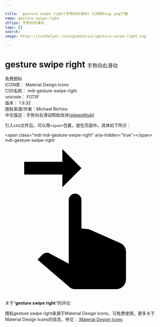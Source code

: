 ```yaml
---

title:  gesture swipe right(手势向右滑动) ICON转svg、png下载
name: gesture-swipe-right
zhTips: 手势向右滑动
tags: []
search: 
image: https://iconhelper.cn/svg/material/gesture-swipe-right.svg

---
```


# gesture swipe right  <small style="font-size: 60%;font-weight: 100">手势向右滑动</small>


<div class="detail-page">
<p>
<span><span class="badge-success badge">免费图标</span> </span>
<br/>
<span>
ICON库：
<span class="badge-secondary badge">Material Design Icons</span> 
</span>
<br/>
<span>
CSS名称：
<span class="badge-secondary badge">mdi-gesture-swipe-right</span> 
</span>
<br/>
<span>
unicode：
<span class="badge-secondary badge">F073F</span> 
<copy-btn content='F073F' btn-title=""></copy-btn>
<copy-btn :content='String.fromCodePoint(parseInt("F073F", 16))' btn-title="复制U"></copy-btn>
</span>
<br/>
<span>
版本：
<span class="badge-secondary badge">1.9.32</span> 
</span>
<br/>
<span>图标来源/作者：<span class="badge-light badge">Michael Richins</span></span> 
<br/>
<span class="zh-detail">中文描述：<span class="badge-primary badge">手势向右滑动</span><span class="help-link"><span>帮助改进</span>(<a href="https://gitee.com/liuwave/icon-helper/edit/master/json/material/gesture-swipe-right.json" target="_blank" rel="noopener noreferrer">gitee</a><a href="https://github.com/liuwave/icon-helper/edit/master/json/material/gesture-swipe-right.json" target="_blank" rel="noopener noreferrer">github</a></span>)</span><br/>
</p>
</div>
<div class="alert alert-dark">
  <i class="mdi mdi-gesture-swipe-right mdi-48px"></i>
  <i class="mdi mdi-gesture-swipe-right mdi-36px"></i>
  <i class="mdi mdi-gesture-swipe-right mdi-24px"></i>
  <i class="mdi mdi-gesture-swipe-right mdi-18px"></i>
</div>
<div>
  <p>引入css文件后，可以用<code>&lt;span&gt;</code>包裹，放在页面中。具体如下所示：    
  </p>
  <div class="alert alert-primary" style="font-size: 14px">
    &lt;span class="mdi mdi-gesture-swipe-right" aria-hidden="true"&gt;&lt;/span&gt;
    <copy-btn content='<span class="mdi mdi-gesture-swipe-right" aria-hidden="true"></span>'></copy-btn>
  </div>
  <div class="alert alert-secondary">
    <i class="mdi mdi-gesture-swipe-right"
    style="font-size: 24px"
    aria-hidden="true"></i> mdi-gesture-swipe-right
    <copy-btn content="mdi-gesture-swipe-right" btn-title="复制图标名称"></copy-btn>
  </div>
</div>
<div id="svg" class="svg-wrap">
<svg xmlns="http://www.w3.org/2000/svg" viewBox="0 0 24 24"><path d="M10,9A1,1 0 0,1 11,8A1,1 0 0,1 12,9V13.47L13.21,13.6L18.15,15.79C18.68,16.03 19,16.56 19,17.14V21.5C18.97,22.32 18.32,22.97 17.5,23H11C10.62,23 10.26,22.85 10,22.57L5.1,18.37L5.84,17.6C6.03,17.39 6.3,17.28 6.58,17.28H6.8L10,19V9M12,4L9,1V3H3V5H9V7L12,4Z" /></svg>
</div>
<detail full-name='mdi-gesture-swipe-right'></detail>
<div class="icon-detail__container">
<p>关于“<b>gesture swipe right</b>”的评论:</p>
</div>
<Vssue title="关于“gesture swipe right”的评论" />    
<div><p>图标gesture swipe right来源于Material Design Icons，可免费使用，更多关于 Material Design Icons的信息，参见：<a target="_blank" href="https://iconhelper.cn/material.html"> Material Design Icons</a>
</p></div>
